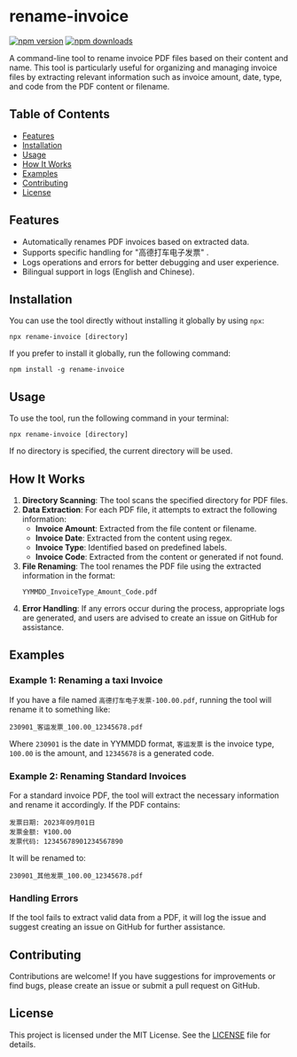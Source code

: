 # rename-invoice

[![npm version](https://badge.fury.io/js/rename-invoice.svg)](https://badge.fury.io/js/rename-invoice)
[![npm downloads](https://img.shields.io/npm/dm/rename-invoice.svg)](https://www.npmjs.com/package/rename-invoice)

A command-line tool to rename invoice PDF files based on their content and name. This tool is particularly useful for organizing and managing invoice files by extracting relevant information such as invoice amount, date, type, and code from the PDF content or filename.

## Table of Contents

- [Features](#features)
- [Installation](#installation)
- [Usage](#usage)
- [How It Works](#how-it-works)
- [Examples](#examples)
- [Contributing](#contributing)
- [License](#license)

## Features

- Automatically renames PDF invoices based on extracted data.
- Supports specific handling for "高德打车电子发票" .
- Logs operations and errors for better debugging and user experience.
- Bilingual support in logs (English and Chinese).

## Installation

You can use the tool directly without installing it globally by using `npx`:

```shell
npx rename-invoice [directory]
```

If you prefer to install it globally, run the following command:

```shell
npm install -g rename-invoice
```

## Usage

To use the tool, run the following command in your terminal:

```shell
npx rename-invoice [directory]
```

If no directory is specified, the current directory will be used.

## How It Works

1. **Directory Scanning**: The tool scans the specified directory for PDF files.
2. **Data Extraction**: For each PDF file, it attempts to extract the following information:
   - **Invoice Amount**: Extracted from the file content or filename.
   - **Invoice Date**: Extracted from the content using regex.
   - **Invoice Type**: Identified based on predefined labels.
   - **Invoice Code**: Extracted from the content or generated if not found.
3. **File Renaming**: The tool renames the PDF file using the extracted information in the format:
   ```
   YYMMDD_InvoiceType_Amount_Code.pdf
   ```
4. **Error Handling**: If any errors occur during the process, appropriate logs are generated, and users are advised to create an issue on GitHub for assistance.

## Examples

### Example 1: Renaming a taxi Invoice

If you have a file named `高德打车电子发票-100.00.pdf`, running the tool will rename it to something like:

```
230901_客运发票_100.00_12345678.pdf
```

Where `230901` is the date in YYMMDD format, `客运发票` is the invoice type, `100.00` is the amount, and `12345678` is a generated code.

### Example 2: Renaming Standard Invoices

For a standard invoice PDF, the tool will extract the necessary information and rename it accordingly. If the PDF contains:

```
发票日期: 2023年09月01日
发票金额: ¥100.00
发票代码: 12345678901234567890
```

It will be renamed to:

```
230901_其他发票_100.00_12345678.pdf
```

### Handling Errors

If the tool fails to extract valid data from a PDF, it will log the issue and suggest creating an issue on GitHub for further assistance.

## Contributing

Contributions are welcome! If you have suggestions for improvements or find bugs, please create an issue or submit a pull request on GitHub.

## License

This project is licensed under the MIT License. See the [LICENSE](LICENSE) file for details.
